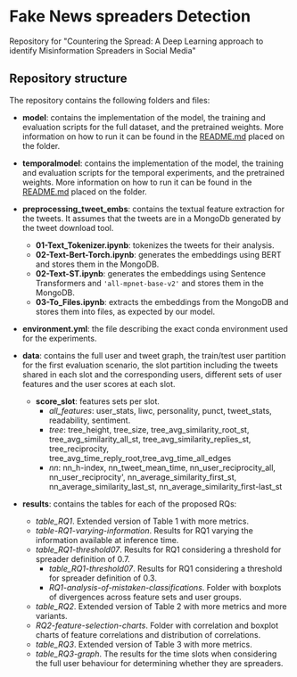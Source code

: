 # Fake News spreaders Detection 
Repository for "Countering the Spread: A Deep Learning approach to identify Misinformation Spreaders in Social Media" 

## Repository structure

The repository contains the following folders and files:

* **model**: contains the implementation of the model, the training and evaluation scripts for the full dataset, and the pretrained weights. More information on how to run it can be found in the [README.md](model/README.md) placed on the folder.
* **temporalmodel**: contains the implementation of the model, the training and evaluation scripts for the temporal experiments, and the pretrained weights. More information on how to run it can be found in the [README.md](temporalmodel/README.md) placed on the folder.
* **preprocessing_tweet_embs**: contains the textual feature extraction for the tweets. It assumes that the tweets are in a MongoDb generated by the tweet download tool. 
  * **01-Text_Tokenizer.ipynb**: tokenizes the tweets for their analysis.
  * **02-Text-Bert-Torch.ipynb**: generates the embeddings using BERT and stores them in the MongoDB.
  * **02-Text-ST.ipynb**: generates the embeddings using Sentence Transformers and `'all-mpnet-base-v2'` and stores them in the MongoDB.
  * **03-To_Files.ipynb**: extracts the embeddings from the MongoDB and stores them into files, as expected by our model.
* **environment.yml**: the file describing the exact conda environment used for the experiments.
* **data**: contains the full user and tweet graph, the train/test user partition for the first evaluation scenario, the slot partition including the tweets shared in each slot and the corresponding users, different sets of user features and the user scores at each slot.
	* **score_slot**: features sets per slot.
		* *all_features*: user_stats, liwc, personality, punct, tweet_stats, readability, sentiment.
		* *tree*: tree_height, tree_size, tree_avg_similarity_root_st, tree_avg_similarity_all_st, tree_avg_similarity_replies_st, tree_reciprocity, tree_avg_time_reply_root,tree_avg_time_all_edges
		* *nn*: nn_h-index, nn_tweet_mean_time, nn_user_reciprocity_all, nn_user_reciprocity', nn_average_similarity_first_st, nn_average_similarity_last_st, nn_average_similarity_first-last_st
 	
* **results**: contains the tables for each of the proposed RQs:
	* *table_RQ1*. Extended version of Table 1 with more metrics.
	* *table-RQ1-varying-information*. Results for RQ1 varying the information available at inference time.
	* *table_RQ1-threshold07*. Results for RQ1 considering a threshold for spreader definition of 0.7.
        * *table_RQ1-threshold07*. Results for RQ1 considering a threshold for spreader definition of 0.3.
        * *RQ1-analysis-of-mistaken-classifications*. Folder with boxplots of divergences across feature sets and user groups.
	* *table_RQ2*. Extended version of Table 2 with more metrics and more variants.
	* *RQ2-feature-selection-charts*. Folder with correlation and boxplot charts of feature correlations and distribution of correlations.   
	* *table_RQ3*. Extended version of Table 3 with more metrics.
	* *table_RQ3-graph*. The results for the time slots when considering the full user behaviour for determining whether they are spreaders.
	
	
	

